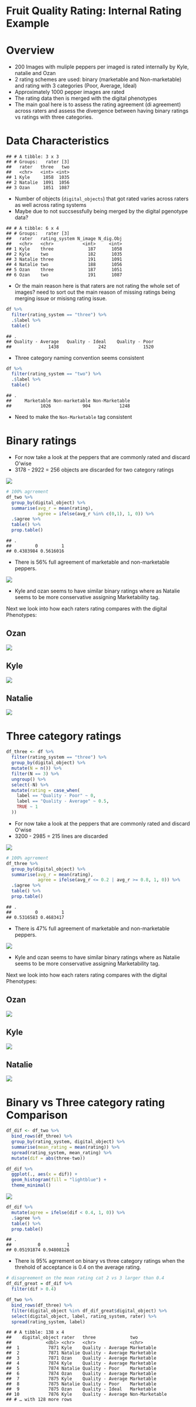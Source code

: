 Fruit Quality Rating: Internal Rating Example
================

# Overview

- 200 Images with muliple peppers per imaged is rated internally by
  Kyle, natalie and Ozan
- 2 rating schemes are used: binary (marketable and Non-marketable) and
  rating with 3 categories (Poor, Average, Ideal)
- Approximately 1000 pepper images are rated
- The rating data then is merged with the digital phenotypes
- The main goal here is to assess the rating agreement (di agreement)
  across raters and assess the divergence between having binary ratings
  vs ratings with three categories.

# Data Characteristics

    ## # A tibble: 3 x 3
    ## # Groups:   rater [3]
    ##   rater   three   two
    ##   <chr>   <int> <int>
    ## 1 Kyle     1058  1035
    ## 2 Natalie  1091  1056
    ## 3 Ozan     1051  1087

- Number of objects (`digital_objects`) that got rated varies across
  raters as well across rating systems
- Maybe due to not succsessfully being merged by the digital pgenotype
  data?

<!-- -->

    ## # A tibble: 6 x 4
    ## # Groups:   rater [3]
    ##   rater   rating_system N_image N_dig.Obj
    ##   <chr>   <chr>           <int>     <int>
    ## 1 Kyle    three             187      1058
    ## 2 Kyle    two               182      1035
    ## 3 Natalie three             191      1091
    ## 4 Natalie two               188      1056
    ## 5 Ozan    three             187      1051
    ## 6 Ozan    two               191      1087

- Or the main reason here is that raters are not rating the whole set of
  images? need to sort out the main reason of missing ratings being
  merging issue or misisng rating issue.

``` r
df %>%
  filter(rating_system == "three") %>%
  .$label %>%
  table()
```

    ## .
    ## Quality - Average   Quality - Ideal    Quality - Poor 
    ##              1438               242              1520

- Three category naming convention seems consistent

``` r
df %>%
  filter(rating_system == "two") %>%
  .$label %>%
  table()
```

    ## .
    ##     Marketable Non-marketable Non-Marketable 
    ##           1026            904           1248

- Need to make the `Non-Marketable` tag consistent

# Binary ratings

- For now take a look at the peppers that are commonly rated and discard
  O’wise
- 3178 - 2922 = 256 objects are discarded for two category ratings

![](Data_Explore_Example_files/figure-gfm/unnamed-chunk-7-1.png)<!-- -->

``` r
# 100% agrrement
df_two %>%
  group_by(digital_object) %>%
  summarise(avg_r = mean(rating),
            agree = ifelse(avg_r %in% c(0,1), 1, 0)) %>%
  .$agree %>%
  table() %>%
  prop.table()
```

    ## .
    ##         0         1 
    ## 0.4383984 0.5616016

- There is 56% full agreement of marketable and non-marketable peppers.

![](Data_Explore_Example_files/figure-gfm/unnamed-chunk-9-1.png)<!-- -->

- Kyle and ozan seems to have similar binary ratings where as Natalie
  seems to be more conservative assigning Marketability tag.

Next we look into how each raters rating compares with the digital
Phenotypes:

## Ozan

![](Data_Explore_Example_files/figure-gfm/unnamed-chunk-10-1.png)<!-- -->

## Kyle

![](Data_Explore_Example_files/figure-gfm/unnamed-chunk-11-1.png)<!-- -->

## Natalie

![](Data_Explore_Example_files/figure-gfm/unnamed-chunk-12-1.png)<!-- -->

# Three category ratings

``` r
df_three <- df %>%
  filter(rating_system == "three") %>%
  group_by(digital_object) %>%
  mutate(N = n()) %>%
  filter(N == 3) %>%
  ungroup() %>%
  select(-N) %>%
  mutate(rating = case_when(
    label == "Quality - Poor" ~ 0, 
    label == "Quality - Average" ~ 0.5,
    TRUE ~ 1
  ))
```

- For now take a look at the peppers that are commonly rated and discard
  O’wise
- 3200 - 2985 = 215 lines are discarded

![](Data_Explore_Example_files/figure-gfm/unnamed-chunk-14-1.png)<!-- -->

``` r
# 100% agrrement
df_three %>%
  group_by(digital_object) %>%
  summarise(avg_r = mean(rating),
            agree = ifelse(avg_r <= 0.2 | avg_r >= 0.8, 1, 0)) %>%
  .$agree %>%
  table() %>%
  prop.table()
```

    ## .
    ##         0         1 
    ## 0.5316583 0.4683417

- There is 47% full agreement of marketable and non-marketable peppers.

![](Data_Explore_Example_files/figure-gfm/unnamed-chunk-16-1.png)<!-- -->

- Kyle and ozan seems to have similar binary ratings where as Natalie
  seems to be more conservative assigning Marketability tag.

Next we look into how each raters rating compares with the digital
Phenotypes:

## Ozan

![](Data_Explore_Example_files/figure-gfm/unnamed-chunk-17-1.png)<!-- -->

## Kyle

![](Data_Explore_Example_files/figure-gfm/unnamed-chunk-18-1.png)<!-- -->

## Natalie

![](Data_Explore_Example_files/figure-gfm/unnamed-chunk-19-1.png)<!-- -->

# Binary vs Three category rating Comparison

``` r
df_dif <- df_two %>%
  bind_rows(df_three) %>%
  group_by(rating_system, digital_object) %>%
  summarise(mean_rating = mean(rating)) %>%
  spread(rating_system, mean_rating) %>%
  mutate(dif = abs(three-two)) 

df_dif %>%
  ggplot(., aes(x = dif)) +
  geom_histogram(fill = "lightblue") +
  theme_minimal()
```

![](Data_Explore_Example_files/figure-gfm/unnamed-chunk-20-1.png)<!-- -->

``` r
df_dif %>%
  mutate(agree = ifelse(dif < 0.4, 1, 0)) %>%
  .$agree %>%
  table() %>%
  prop.table()
```

    ## .
    ##          0          1 
    ## 0.05191874 0.94808126

- There is 95% agrrement on binary vs three category ratings when the
  threhold of acceptance is 0.4 on the average rating.

``` r
# disagreement on the mean rating cat 2 vs 3 larger than 0.4
df_dif_great = df_dif %>%
  filter(dif > 0.4)

df_two %>%
  bind_rows(df_three) %>%
  filter(digital_object %in% df_dif_great$digital_object) %>%
  select(digital_object, label, rating_system, rater) %>%
  spread(rating_system, label) 
```

    ## # A tibble: 138 x 4
    ##    digital_object rater   three             two           
    ##             <dbl> <chr>   <chr>             <chr>         
    ##  1           7871 Kyle    Quality - Average Marketable    
    ##  2           7871 Natalie Quality - Average Marketable    
    ##  3           7871 Ozan    Quality - Average Marketable    
    ##  4           7874 Kyle    Quality - Average Marketable    
    ##  5           7874 Natalie Quality - Poor    Marketable    
    ##  6           7874 Ozan    Quality - Average Marketable    
    ##  7           7875 Kyle    Quality - Average Marketable    
    ##  8           7875 Natalie Quality - Poor    Marketable    
    ##  9           7875 Ozan    Quality - Ideal   Marketable    
    ## 10           7876 Kyle    Quality - Average Non-Marketable
    ## # … with 128 more rows

